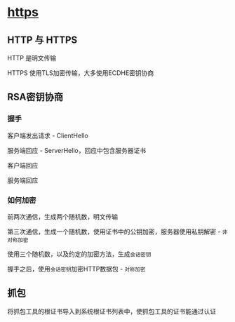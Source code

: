 # [https](https://www.ruanyifeng.com/blog/2014/02/ssl_tls.html)

## HTTP 与 HTTPS

HTTP 是明文传输

HTTPS 使用TLS加密传输，大多使用ECDHE密钥协商

## RSA密钥协商

### 握手

客户端发出请求 - ClientHello

服务端回应 - ServerHello，回应中包含服务器证书

客户端回应

服务端回应

### 如何加密

前两次通信，生成两个随机数，明文传输

第三次通信，生成一个随机数，使用证书中的公钥加密，服务器使用私钥解密 - `非对称加密`

使用三个随机数，以及约定的加密方法，生成`会话密钥`

握手之后，使用`会话密钥`加密HTTP数据包 - `对称加密`

## 抓包

将抓包工具的根证书导入到系统根证书列表中，使抓包工具的证书能通过认证
